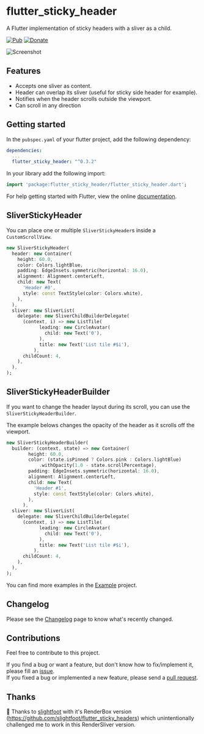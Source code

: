 # flutter_sticky_header

A Flutter implementation of sticky headers with a sliver as a child.

[![Pub](https://img.shields.io/pub/v/flutter_sticky_header.svg)](https://pub.dartlang.org/packages/flutter_sticky_header)
[![Donate](https://img.shields.io/badge/Donate-PayPal-green.svg)](https://www.paypal.com/cgi-bin/webscr?cmd=_s-xclick&hosted_button_id=QTT34M25RDNL6)

![Screenshot](https://raw.githubusercontent.com/letsar/flutter_sticky_header/master/doc/images/sticky_header_all.gif)

## Features

* Accepts one sliver as content.
* Header can overlap its sliver (useful for sticky side header for example).
* Notifies when the header scrolls outside the viewport.
* Can scroll in any direction

## Getting started

In the `pubspec.yaml` of your flutter project, add the following dependency:

```yaml
dependencies:
  ...
  flutter_sticky_header: "^0.3.2"
```

In your library add the following import:

```dart
import 'package:flutter_sticky_header/flutter_sticky_header.dart';
```

For help getting started with Flutter, view the online [documentation](https://flutter.io/).

## SliverStickyHeader

You can place one or multiple `SliverStickyHeader`s inside a `CustomScrollView`.

```dart
new SliverStickyHeader(
  header: new Container(
    height: 60.0,
    color: Colors.lightBlue,
    padding: EdgeInsets.symmetric(horizontal: 16.0),
    alignment: Alignment.centerLeft,
    child: new Text(
      'Header #0',
      style: const TextStyle(color: Colors.white),
    ),
  ),
  sliver: new SliverList(
    delegate: new SliverChildBuilderDelegate(
      (context, i) => new ListTile(
            leading: new CircleAvatar(
              child: new Text('0'),
            ),
            title: new Text('List tile #$i'),
          ),
      childCount: 4,
    ),
  ),
);
```

## SliverStickyHeaderBuilder

If you want to change the header layout during its scroll, you can use the `SliverStickyHeaderBuilder`.

The example belows changes the opacity of the header as it scrolls off the viewport.

```dart
new SliverStickyHeaderBuilder(
  builder: (context, state) => new Container(
        height: 60.0,
        color: (state.isPinned ? Colors.pink : Colors.lightBlue)
            .withOpacity(1.0 - state.scrollPercentage),
        padding: EdgeInsets.symmetric(horizontal: 16.0),
        alignment: Alignment.centerLeft,
        child: new Text(
          'Header #1',
          style: const TextStyle(color: Colors.white),
        ),
      ),
  sliver: new SliverList(
    delegate: new SliverChildBuilderDelegate(
      (context, i) => new ListTile(
            leading: new CircleAvatar(
              child: new Text('0'),
            ),
            title: new Text('List tile #$i'),
          ),
      childCount: 4,
    ),
  ),
);
```

You can find more examples in the [Example](https://github.com/letsar/flutter_sticky_header/tree/master/example) project.

## Changelog

Please see the [Changelog](https://github.com/letsar/flutter_sticky_header/blob/master/CHANGELOG.md) page to know what's recently changed.

## Contributions

Feel free to contribute to this project.

If you find a bug or want a feature, but don't know how to fix/implement it, please fill an [issue](https://github.com/letsar/flutter_sticky_header/issues).  
If you fixed a bug or implemented a new feature, please send a [pull request](https://github.com/letsar/flutter_sticky_header/pulls).

## Thanks

:clap: Thanks to [slightfoot](https://github.com/slightfoot) with it's RenderBox version (https://github.com/slightfoot/flutter_sticky_headers) which unintentionally challenged me to work in this RenderSliver version.

